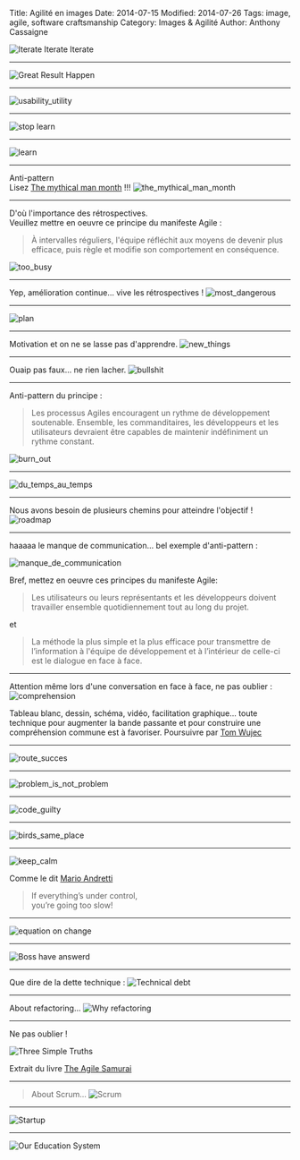 Title: Agilité en images
Date: 2014-07-15
Modified: 2014-07-26
Tags: image, agile, software craftsmanship
Category: Images & Agilité
Author: Anthony Cassaigne

![Iterate Iterate Iterate](images/iterate_iterate_iterate.png)  

---
![Great Result Happen](images/great_result_happen.png)  

---
![usability_utility](images/usability_utility.png)  

---
![stop learn](images/stop_learn_small.jpg)  

---
![learn](images/learn.png) 

---
Anti-pattern  
Lisez [The mythical man month](http://www.goodreads.com/book/show/13629.The_Mythical_Man_Month) !!!
![the_mythical_man_month](images/the_mythical_man_month.png)

---
D'où l'importance des rétrospectives.  
Veuillez mettre en oeuvre ce principe du manifeste Agile :
>À intervalles réguliers, l'équipe réfléchit aux moyens
de devenir plus efficace, puis règle et modifie son
comportement en conséquence.

![too_busy](images/too_busy_small.png)

---
Yep, amélioration continue... vive les rétrospectives !
![most_dangerous](images/most_dangerous_small.jpg)

---

![plan](images/plan.png)


---
Motivation et on ne se lasse pas d'apprendre.
![new_things](images/new_things.jpg)

---

Ouaip pas faux... ne rien lacher.
![bullshit](images/bullshit_small.jpg)

---

Anti-pattern du principe : 
>Les processus Agiles encouragent un rythme de développement soutenable. Ensemble, les commanditaires, les développeurs et les utilisateurs devraient être capables de maintenir indéfiniment un rythme constant.  

![burn_out](images/burn_out_small.jpg)

---

![du_temps_au_temps](images/du_temps_au_temps_small.jpg)

---

Nous avons besoin de plusieurs chemins pour atteindre l'objectif !
![roadmap](images/roadmap_small.png)

---
haaaaa le manque de communication... bel exemple d'anti-pattern :

![manque_de_communication](images/manque_de_communication_small.jpg)

Bref, mettez en oeuvre ces principes du manifeste Agile:
>Les utilisateurs ou leurs représentants et les 
développeurs doivent travailler ensemble quotidiennement
tout au long du projet.

et

>La méthode la plus simple et la plus efficace pour 
transmettre de l’information à l'équipe de développement
et à l’intérieur de celle-ci est le dialogue en face à face.

---
Attention même lors d'une conversation en face à face, ne pas oublier :
![comprehension](images/comprehension.jpg)

Tableau blanc, dessin, schéma, vidéo, facilitation graphique... toute technique pour augmenter la bande passante et pour construire une compréhension commune est à favoriser.
Poursuivre par [Tom Wujec](http://www.ted.com/talks/tom_wujec_on_3_ways_the_brain_creates_meaning?language=en)

---

![route_succes](images/route_succes.jpg)

---
![problem_is_not_problem](images/problem_is_not_problem.jpg)

---

![code_guilty](images/code_guilty_small.jpg)

---

![birds_same_place](images/birds_same_place_small.jpg)

---

![keep_calm](images/keep_calm.jpg)

Comme le dit [Mario Andretti](http://en.wikipedia.org/wiki/Mario_Andretti)
>If everything’s under control,  
you’re going too slow!


---

![equation on change](images/equation_change.png)

---

![Boss have answerd](images/boss_have_answerd_small.jpg)

---
Que dire de la dette technique :
![Technical debt](images/technical_debt_small.jpg)

---
About refactoring...
![Why refactoring](images/why_refactoring_small.jpg)

--- 

Ne pas oublier ! 

![Three Simple Truths](images/three_simple_truths.png)

Extrait du livre [The Agile Samurai](http://pragprog.com/book/jtrap/the-agile-samurai)

---
>About Scrum...
![Scrum](images/scrum_is_path_ken_schwaber_small.jpg)

---
![Startup](images/startup_small.jpg)

---
![Our Education System](images/our_education_system.jpg)
